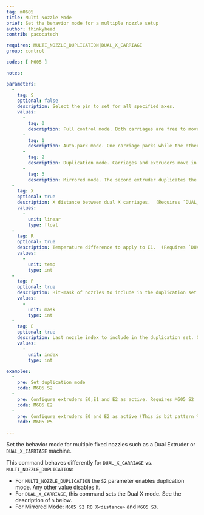 ```yaml
---
tag: m0605
title: Multi Nozzle Mode
brief: Set the behavior mode for a multiple nozzle setup
author: thinkyhead
contrib: pacocatech

requires: MULTI_NOZZLE_DUPLICATION|DUAL_X_CARRIAGE
group: control

codes: [ M605 ]

notes:

parameters:
  -
    tag: S
    optional: false
    description: Select the pin to set for all specified axes.
    values:
      -
        tag: 0
        description: Full control mode. Both carriages are free to move, constrained by safe distance. (Requires `DUAL_X_CARRIAGE`)
      -
        tag: 1
        description: Auto-park mode. One carriage parks while the other moves. (Requires `DUAL_X_CARRIAGE`)
      -
        tag: 2
        description: Duplication mode. Carriages and extruders move in unison.
      -
        tag: 3
        description: Mirrored mode. The second extruder duplicates the motions of the first, but reversed in the X axis.
  -
    tag: X
    optional: true
    description: X distance between dual X carriages.  (Requires `DUAL_X_CARRIAGE`)
    values:
      -
        unit: linear
        type: float
  -
    tag: R
    optional: true
    description: Temperature difference to apply to E1.  (Requires `DUAL_X_CARRIAGE`)
    values:
      -
        unit: temp
        type: int
  -
    tag: P
    optional: true
    description: Bit-mask of nozzles to include in the duplication set. 0 disables duplication. Bit 1 is E0, Bit 2 is E1 ... Bit n is E(n-1). (Requires `MULTI_NOZZLE_DUPLICATION`)
    values:
      -
        unit: mask
        type: int
  -
    tag: E
    optional: true
    description: Last nozzle index to include in the duplication set. 0 disables duplication. (Requires `MULTI_NOZZLE_DUPLICATION`)
    values:
      -
        unit: index
        type: int

examples:
  -
    pre: Set duplication mode
    code: M605 S2
  -
    pre: Configure extruders E0,E1 and E2 as active. Requires M605 S2
    code: M605 E2
  -
    pre: Configure extruders E0 and E2 as active (This is bit pattern %101) Requires M605 S2
    code: M605 P5

---
```

Set the behavior mode for multiple fixed nozzles such as a Dual Extruder or `DUAL_X_CARRIAGE` machine.

This command behaves differently for `DUAL_X_CARRIAGE` vs. `MULTI_NOZZLE_DUPLICATION`:
- For `MULTI_NOZZLE_DUPLICATION` the `S2` parameter enables duplication mode. Any other value disables it.
- For `DUAL_X_CARRIAGE`, this command sets the Dual X mode. See the description of `S` below.
- For Mirrored Mode: `M605 S2 R0 X<distance>` and `M605 S3`.
